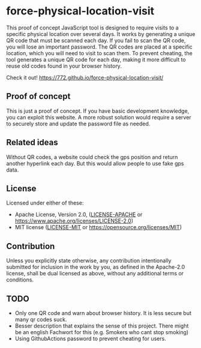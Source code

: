 # force-physical-location-visit

This proof of concept JavaScript tool is designed to require visits to a specific physical location over several days. It works by generating a unique QR code that must be scanned each day. If you fail to scan the QR code, you will lose an important password. The QR codes are placed at a specific location, which you will need to visit to scan them. To prevent cheating, the tool generates a unique QR code for each day, making it more difficult to reuse old codes found in your browser history.

Check it out! https://772.github.io/force-physical-location-visit/

## Proof of concept

This is just a proof of concept. If you have basic development knowledge, you can exploit this website. A more robust solution would require a server to securely store and update the password file as needed.

## Related ideas

Without QR codes, a website could check the gps position and return another hyperlink each day. But this would allow people to use fake gps data.

## License

Licensed under either of these:

 * Apache License, Version 2.0, ([LICENSE-APACHE](LICENSE-APACHE) or
   https://www.apache.org/licenses/LICENSE-2.0)
 * MIT license ([LICENSE-MIT](LICENSE-MIT) or
   https://opensource.org/licenses/MIT)

## Contribution

Unless you explicitly state otherwise, any contribution intentionally submitted for inclusion in the work by you, as defined in the Apache-2.0 license, shall be dual licensed as above, without any additional terms or conditions.

## TODO

- Only one QR code and warn about browser history. It is less secure but many qr codes suck.
- Besser description that explains the sense of this project. There might be an english Fachwort for this (e.g. Smokers who cant stop smoking)
- Using GithubActions password to prevent cheating for users.
